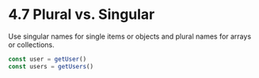 # 4.7 Plural vs. Singular
Use singular names for single items or objects and plural names for arrays or
collections.

```js
const user = getUser()
const users = getUsers()
```

